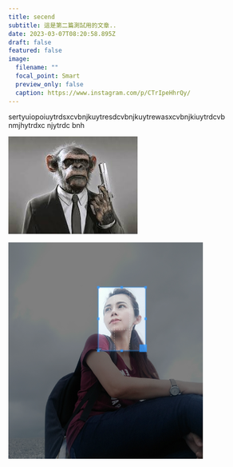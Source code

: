 ```yaml
---
title: secend
subtitle: 這是第二篇測試用的文章..
date: 2023-03-07T08:20:58.895Z
draft: false
featured: false
image:
  filename: ""
  focal_point: Smart
  preview_only: false
  caption: https://www.instagram.com/p/CTrIpeHhrQy/
---
```

s﻿ertyuiopoiuytrdsxcvbnjkuytresdcvbnjkuytrewasxcvbnjkiuytrdcvb nmjhytrdxc njytrdc bnh

![FF Knight - Garena officially revealed Free Fire's new... | Facebook](monkey.jpg)

![](spec.png)